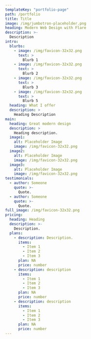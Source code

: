 ```yaml
---
templateKey: "portfolio-page"
path: /portfolio
title: Title
image: /img/jumbotron-placeholder.png
heading: Modern Web Design with Flare
description: >-
  Description
intro:
  blurbs:
    - image: /img/favicon-32x32.png
      text: >
        Blurb 1
    - image: /img/favicon-32x32.png
      text: >
        Blurb 2
    - image: /img/favicon-32x32.png
      text: >
        Blurb 3
    - image: /img/favicon-32x32.png
      text: >
        Blurb 5
  heading: What I offer
  description: >
    Heading Description
main:
  heading: Great modern design
  description: >
    Heading description.
  image1:
    alt: Placeholder Image
    image: /img/favicon-32x32.png
  image2:
    alt: Placeholder Image
    image: /img/favicon-32x32.png
  image3:
    alt: Placeholder Image
    image: /img/favicon-32x32.png
testimonials:
  - author: Someone
    quote: >-
      Quote.
  - author: Someone
    quote: >-
      Quote.
full_image: /img/favicon-32x32.png
pricing:
  heading: Heading
  description: >-
    Description.
  plans:
    - description: Description.
      items:
        - Item 1
        - Item 2
        - Item 3
      plan: NA
      price: number
    - description: description
      items:
        - Item 1
        - Item 2
        - Item 3
      plan: NA
      price: number
    - description: description
      items:
        - Item 1
        - Item 2
        - Item 3
      plan: NA
      price: number
---
```


